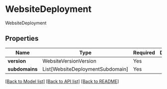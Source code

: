 # WebsiteDeployment

WebsiteDeployment

## Properties
| Name | Type | Required | Description |
| ------------ | ------------- | ------------- | ------------- |
**version** | WebsiteVersionVersion | Yes |  |
**subdomains** | List[WebsiteDeploymentSubdomain] | Yes |  |


[[Back to Model list]](../../README.md#documentation-for-models) [[Back to API list]](../../README.md#documentation-for-api-endpoints) [[Back to README]](../../README.md)
